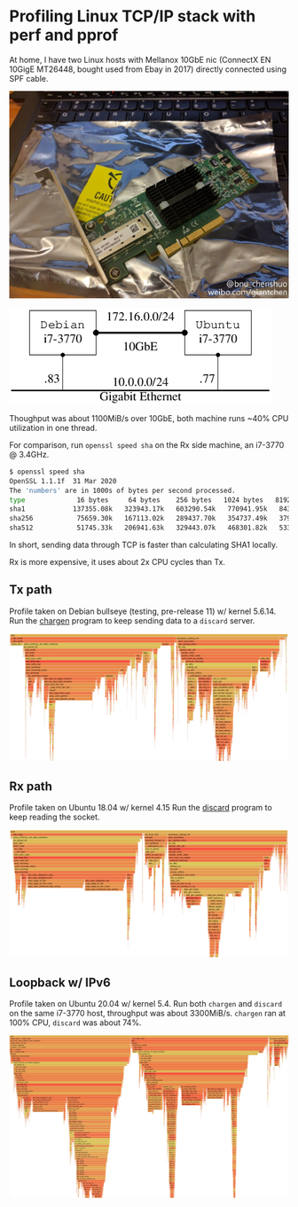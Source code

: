 # Profiling Linux TCP/IP stack with perf and pprof

At home, I have two Linux hosts with Mellanox 10GbE nic (ConnectX EN 10GigE MT26448, bought used from Ebay in 2017)
directly connected using SPF cable.

![10gbe](img/10gbe.jpg)

![10gbe](img/direct-10gbe.png)

Thoughput was about 1100MiB/s over 10GbE, both machine runs ~40% CPU utilization in one thread.

For comparison, run `openssl speed sha` on the Rx side machine, an i7-3770 @ 3.4GHz.

```bash
$ openssl speed sha
OpenSSL 1.1.1f  31 Mar 2020
The 'numbers' are in 1000s of bytes per second processed.
type             16 bytes     64 bytes    256 bytes   1024 bytes   8192 bytes  16384 bytes
sha1            137355.08k   323943.17k   603290.54k   770941.95k   843352.75k   849619.63k
sha256           75659.30k   167113.02k   289437.70k   354737.49k   379652.78k   381676.20k
sha512           51745.33k   206941.63k   329443.07k   468301.82k   533897.22k   539525.12k
```

In short, sending data through TCP is faster than calculating SHA1 locally.

Rx is more expensive, it uses about 2x CPU cycles than Tx.

## Tx path

Profile taken on Debian bullseye (testing, pre-release 11) w/ kernel 5.6.14.
Run the [chargen](https://github.com/chenshuo/recipes/blob/master/tpc/bin/chargen.cc) program
to keep sending data to a `discard` server.

[![chargen](img/profile-chargen.png)](img/profile-chargen.html)

## Rx path

Profile taken on Ubuntu 18.04 w/ kernel 4.15
Run the [discard](https://github.com/chenshuo/recipes/blob/master/tpc/bin/discard.cc) program
to keep reading the socket.

[![discard](img/profile-discard.png)](img/profile-discard.html)

## Loopback w/ IPv6

Profile taken on Ubuntu 20.04 w/ kernel 5.4.
Run both `chargen` and `discard` on the same i7-3770 host,
throughput was about 3300MiB/s.  `chargen` ran at 100% CPU, `discard` was about 74%.

[![loopback](img/profile-loopback6.png)](img/profile-loopback6.html)
